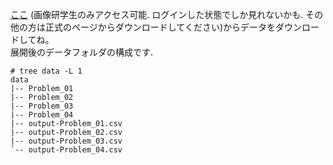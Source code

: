 [ここ](https://drive.google.com/drive/u/4/folders/1Oa0GKYQTQvTkR_oH0qsk99hTQ5gtCD2m) (画像研学生のみアクセス可能. ログインした状態でしか見れないかも. その他の方は正式のページからダウンロードしてください)からデータをダウンロードしてね。  
展開後のデータフォルダの構成です.　　
```
# tree data -L 1
data
|-- Problem_01
|-- Problem_02
|-- Problem_03
|-- Problem_04
|-- output-Problem_01.csv
|-- output-Problem_02.csv
|-- output-Problem_03.csv
`-- output-Problem_04.csv
```
